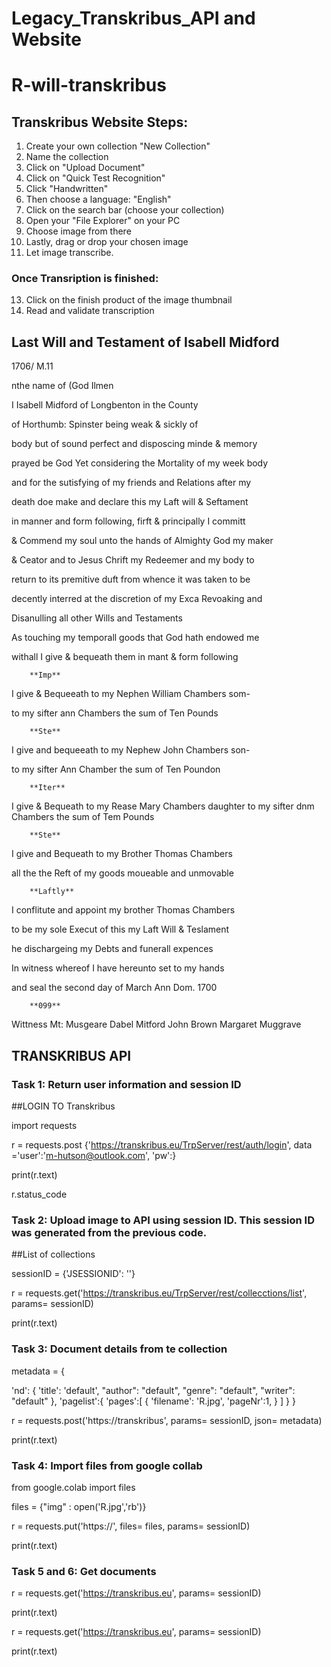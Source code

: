 # Legacy_Transkribus_API and Website

# R-will-transkribus

## Transkribus Website Steps:

1. Create your own collection "New Collection"
2. Name the collection
3. Click on "Upload Document"
4. Click on "Quick Test Recognition"
5. Click "Handwritten"
7. Then choose a language: "English"
8. Click on the search bar (choose your collection)
9. Open your "File Explorer" on your PC
10. Choose image from there
11. Lastly, drag or drop your chosen image
12. Let image transcribe.

### Once Transription is finished:

13. Click on the finish product of the image thumbnail
14. Read and validate transcription


## Last Will and Testament of Isabell Midford
1706/ M.11

nthe name of (God Ilmen

I Isabell Midford of Longbenton in the County

of Horthumb: Spinster being weak & sickly of

body but of sound perfect and disposcing minde & memory

prayed be God Yet considering the Mortality of my week body

and for the sutisfying of my friends and Relations after my

death doe make and declare this my Laft will & Seftament

in manner and form following, firft & principally I committ

& Commend my soul unto the hands of Almighty God my maker

& Ceator and to Jesus Chrift my Redeemer and my body to

return to its premitive duft from whence it was taken to be

decently interred at the discretion of my Exca Revoaking and

Disanulling all other Wills and Testaments

As touching my temporall goods that God hath endowed me

withall I give & bequeath them in mant & form following

        **Imp**

I give & Bequeeath to my Nephen William Chambers som-

to my sifter ann Chambers the sum of Ten Pounds

        **Ste**

I give and bequeeath to my Nephew John Chambers son-

to my sifter Ann Chamber the sum of Ten Poundon

        **Iter**
I give & Bequeath to my Rease Mary Chambers daughter to my sifter dnm Chambers the sum of Tem Pounds

        **Ste**

I give and Bequeath to my Brother Thomas Chambers

all the the Reft of my goods moueable and unmovable

        **Laftly**

I conflitute and appoint my brother Thomas Chambers

to be my sole Execut of this my Laft Will & Teslament

he dischargeing my Debts and funerall expences

In witness whereof I have hereunto set to my hands

and seal the second day of March Ann Dom. 1700

        **099**

Wittness
Mt: Musgeare
Dabel Mitford
John Brown
Margaret Muggrave





## TRANSKRIBUS API


### Task 1: Return user information and session ID 

##LOGIN TO Transkribus

import requests

r = requests.post {'https://transkribus.eu/TrpServer/rest/auth/login', data ='user':'m-hutson@outlook.com', 'pw':}

print(r.text)

r.status_code


### Task 2: Upload image to API using session ID. This session ID was generated from the previous code.

##List of collections

sessionID = {'JSESSIONID': ''}

r = requests.get('https://transkribus.eu/TrpServer/rest/collecctions/list', params= sessionID)

print(r.text)


### Task 3: Document details from te collection

metadata = {
    
  'nd': {
        'title': 'default',
        "author": "default",
        "genre": "default",
        "writer": "default"
  },
  'pagelist':{
      'pages':[
          {
            'filename': 'R.jpg',
            'pageNr':1,
          }
      ]
  }
}

r = requests.post('https://transkribus', params= sessionID, json= metadata)

print(r.text)


### Task 4: Import files from google collab

from google.colab import files

files = {"img" : open('R.jpg','rb')}

r = requests.put('https://', files= files, params= sessionID)

print(r.text)


### Task 5 and 6: Get documents

r = requests.get('https://transkribus.eu', params= sessionID)

print(r.text)

r = requests.get('https://transkribus.eu', params= sessionID)

print(r.text)
